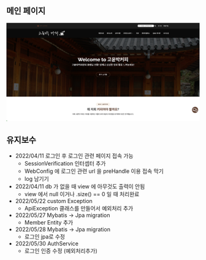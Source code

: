 ## 메인 페이지
![](src/main/resources/static/img/project.png)
## 유지보수
- 2022/04/11 로그인 후 로그인 관련 페이지 접속 가능
  - SessionVerification 인터셉터 추가
  - WebConfig 에 로그인 관련 url 을 preHandle 이용 접속 막기
  - log 남기기
- 2022/04/11 db 가 없을 때 view 에 아무것도 출력이 안됨
  - view 에서 null 이거나 .size() == 0 일 때 처리완료
- 2022/05/22 custom Exception
  - ApiException 클래스를 만들어서 예외처리 추가
- 2022/05/27 Mybatis -> Jpa migration
  - Member Entity 추가
- 2022/05/28 Mybatis -> Jpa migration
  - 로그인 jpa로 수정
- 2022/05/30 AuthService
  - 로그인 인증 수정 (예외처리추가)

[//]: # (- gradle build 할 때, ouath2 compile)

[//]: # (  - 1)

[//]: # (  - 2)

[//]: # (  - 3)

[//]: # (- lombok 버전 안 맞아서 build 오류)

[//]: # (  - 1)

[//]: # (  - 2)

[//]: # (  - 3)

[//]: # (- th:replace="headerFooter.html :: top-bar")

[//]: # (  - 1)

[//]: # (  - 2)

[//]: # (  - 3)